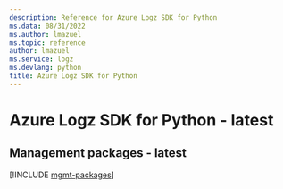 ```yaml
---
description: Reference for Azure Logz SDK for Python
ms.data: 08/31/2022
ms.author: lmazuel
ms.topic: reference
author: lmazuel
ms.service: logz
ms.devlang: python
title: Azure Logz SDK for Python
---
```

# Azure Logz SDK for Python - latest

## Management packages - latest
[!INCLUDE [mgmt-packages](logz-mgmt-index.md)]